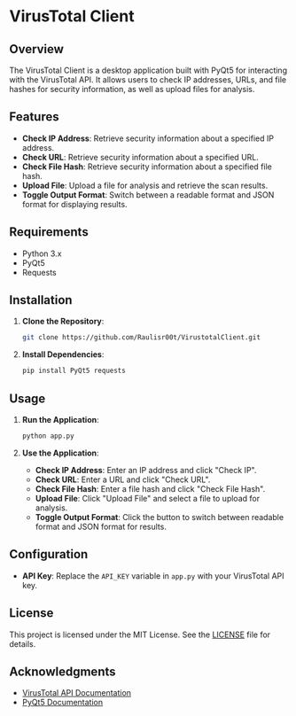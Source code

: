 # VirusTotal Client

## Overview

The VirusTotal Client is a desktop application built with PyQt5 for interacting with the VirusTotal API. It allows users to check IP addresses, URLs, and file hashes for security information, as well as upload files for analysis.

## Features

- **Check IP Address**: Retrieve security information about a specified IP address.
- **Check URL**: Retrieve security information about a specified URL.
- **Check File Hash**: Retrieve security information about a specified file hash.
- **Upload File**: Upload a file for analysis and retrieve the scan results.
- **Toggle Output Format**: Switch between a readable format and JSON format for displaying results.

## Requirements

- Python 3.x
- PyQt5
- Requests

## Installation

1. **Clone the Repository**:

    ```bash
    git clone https://github.com/Raulisr00t/VirustotalClient.git
    ```

2. **Install Dependencies**:

    ```bash
    pip install PyQt5 requests
    ```

## Usage

1. **Run the Application**:

    ```bash
    python app.py
    ```

2. **Use the Application**:
   - **Check IP Address**: Enter an IP address and click "Check IP".
   - **Check URL**: Enter a URL and click "Check URL".
   - **Check File Hash**: Enter a file hash and click "Check File Hash".
   - **Upload File**: Click "Upload File" and select a file to upload for analysis.
   - **Toggle Output Format**: Click the button to switch between readable format and JSON format for results.

## Configuration

- **API Key**: Replace the `API_KEY` variable in `app.py` with your VirusTotal API key.

## License

This project is licensed under the MIT License. See the [LICENSE](LICENSE) file for details.

## Acknowledgments

- [VirusTotal API Documentation](https://www.virustotal.com/gui/docs)
- [PyQt5 Documentation](https://www.riverbankcomputing.com/software/pyqt/intro)
